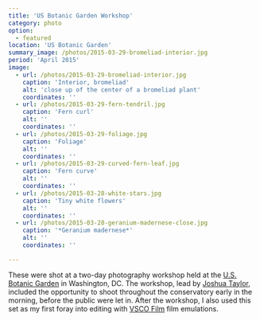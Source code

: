 ```yaml
---
title: 'US Botanic Garden Workshop'
category: photo
option:
  - featured
location: 'US Botanic Garden'
summary_image: /photos/2015-03-29-bromeliad-interior.jpg
period: 'April 2015'
image:
  - url: /photos/2015-03-29-bromeliad-interior.jpg
    caption: 'Interior, bromeliad'
    alt: 'close up of the center of a bromeliad plant'
    coordinates: ''
  - url: /photos/2015-03-29-fern-tendril.jpg
    caption: 'Fern curl'
    alt: ''
    coordinates: ''
  - url: /photos/2015-03-29-foliage.jpg
    caption: 'Foliage'
    alt: ''
    coordinates: ''
  - url: /photos/2015-03-29-curved-fern-leaf.jpg
    caption: 'Fern curve'
    alt: ''
    coordinates: ''
  - url: /photos/2015-03-28-white-stars.jpg
    caption: 'Tiny white flowers'
    alt: ''
    coordinates: ''
  - url: /photos/2015-03-28-geranium-madernese-close.jpg
    caption: '*Geranium madernese*'
    alt: ''
    coordinates: ''          

---
```


These were shot at a two-day photography workshop held at the [U.S. Botanic Garden](http://www.usbg.gov/) in Washington, DC. The workshop, lead by [Joshua Taylor](http://www.joshuataylorphotography.com/), included the opportunity to shoot throughout the conservatory early in the morning, before the public were let in. After the workshop, I also used this set as my first foray into editing with [VSCO Film](http://vsco.co/film) film emulations.
